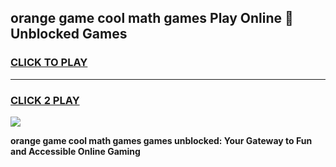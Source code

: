 
## orange game cool math games Play Online 👋 Unblocked Games
<h3>
<a href="https://news.freeplayer.one?title=orange_game_cool_math_games&ref=17CMG">CLICK TO PLAY</a></h3>
<hr>

<h3>
<a href="https://news.freeplayer.one?title=orange_game_cool_math_games&ref=17CMG">CLICK 2 PLAY</a>
  
</h3>

<a href="https://news.freeplayer.one?title=orange_game_cool_math_games&ref=17CMG/"><img src="https://clearcache.store/games.png"></a>


**orange game cool math games games unblocked: Your Gateway to Fun and Accessible Online Gaming**

